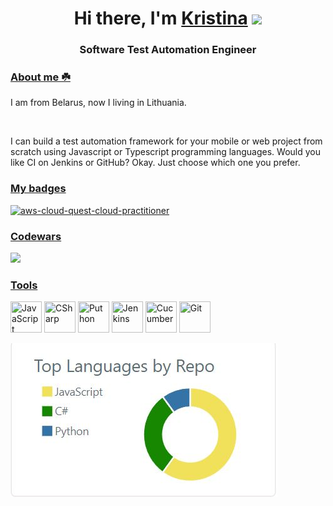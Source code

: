 <body>
  <h1 align="center">
    Hi there, I'm
    <a href="https://www.linkedin.com/in/kristina-garina-automation-software-engineer/" target="_blank">Kristina</a>
    <img src="https://github.com/blackcater/blackcater/raw/main/images/Hi.gif" height="32" />
  </h1>
  <h3 align="center">Software Test Automation Engineer</h3>
         <p>
            <div>
    <h3 align="left"> <u>  About me ☘️</u></h3>
  </p>
    <h align="left"> 
      I am from Belarus, now I living in Lithuania. <br>
      <p>
     </u><br>
    </p>
      <p> 
        I can build a test automation framework for your mobile or web project from scratch using Javascript or Typescript programming languages.
        Would you like CI on Jenkins or GitHub? Okay. Just choose which one you prefer.
    <br>
    </p> 
     <p> 

  </p>
</div>


</body>
<body>
    <h3 align="left"><u>My badges</u></h3>
    <p dir="auto"><a href="https://www.credly.com/badges/3766cfb3-b3c2-462f-b00c-60712bf49177/linked_in_profile" rel="nofollow"><img src="https://user-images.githubusercontent.com/62233209/232686468-2ece738e-f82a-4fff-82b1-2e07d1b54858.png" alt="aws-cloud-quest-cloud-practitioner" style="max-width: 100%;"></a></p>
   
  <h3 align="left"><u>Codewars</u></h3>
    <p dir="auto"><a href="https://www.codewars.com/users/GarinaKristina" rel="nofollow"><img src="https://www.codewars.com/users/GarinaKristina/badges/large" style="max-width: 100%;"></a></p>
  
 <h3 align="left"><u>Tools</u></h3>
<div>
  <img src="https://cdn.jsdelivr.net/gh/devicons/devicon/icons/javascript/javascript-plain.svg" title="JavaScript" width="50" height="50"/>
  <img src="https://cdn.jsdelivr.net/gh/devicons/devicon/icons/csharp/csharp-original.svg" title="CSharp" width="50" height="50" />
 <img src="https://cdn.jsdelivr.net/gh/devicons/devicon/icons/python/python-original-wordmark.svg"  title="Puthon" width="50" height="50" />
  <img src="https://cdn.jsdelivr.net/gh/devicons/devicon/icons/jenkins/jenkins-original.svg" title="Jenkins" width="50" height="50"/>
  <img src="https://cdn.jsdelivr.net/gh/devicons/devicon/icons/cucumber/cucumber-plain.svg" title="Cucumber" width="50" height="50"/>
   <img src="https://cdn.jsdelivr.net/gh/devicons/devicon/icons/git/git-original-wordmark.svg" title="Git" width="50" height="50" />
                                    
</div>
 
</body>
  
   
 ![Screenshot reporter result](https://github.com/GarinaKristina/GarinaKristina/blob/main/top.JPG)
